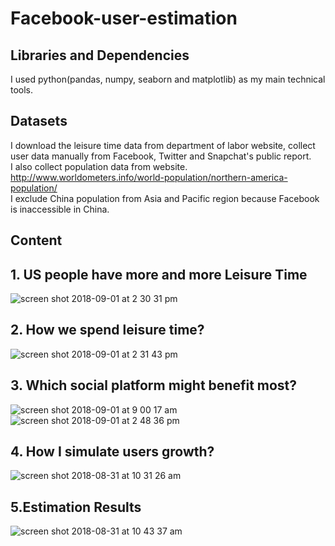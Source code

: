 # Facebook-user-estimation

## Libraries and Dependencies
I used python(pandas, numpy, seaborn and matplotlib) as my main technical tools.

## Datasets
I download the leisure time data from department of labor website, collect user data manually from Facebook, Twitter and Snapchat's public report. <br>
I also collect population data from website. http://www.worldometers.info/world-population/northern-america-population/ <br>
I exclude China population from Asia and Pacific region because Facebook is inaccessible in China.

## Content
## 1. US people have more and more Leisure Time<br>
![screen shot 2018-09-01 at 2 30 31 pm](https://user-images.githubusercontent.com/31684373/44950067-a1eb2300-adf3-11e8-91c7-752976ee3d1e.png)
<br>

## 2. How we spend leisure time?<br>
![screen shot 2018-09-01 at 2 31 43 pm](https://user-images.githubusercontent.com/31684373/44950085-c8a95980-adf3-11e8-867b-b845ef55da8c.png)
<br>

## 3. Which social platform might benefit most?<br>
![screen shot 2018-09-01 at 9 00 17 am](https://user-images.githubusercontent.com/31684373/44950164-ccd67680-adf5-11e8-86fa-9a745bf93fee.png)
<br>
![screen shot 2018-09-01 at 2 48 36 pm](https://user-images.githubusercontent.com/31684373/44950176-22128800-adf6-11e8-9bc0-f0d124f947f2.png)
<br>

## 4. How I simulate users growth?
![screen shot 2018-08-31 at 10 31 26 am](https://user-images.githubusercontent.com/31684373/44957969-ff33b280-ae8d-11e8-8e80-02930322e2a9.png)


## 5.Estimation Results
![screen shot 2018-08-31 at 10 43 37 am](https://user-images.githubusercontent.com/31684373/44950190-7a498a00-adf6-11e8-94bd-932533640f14.png)


